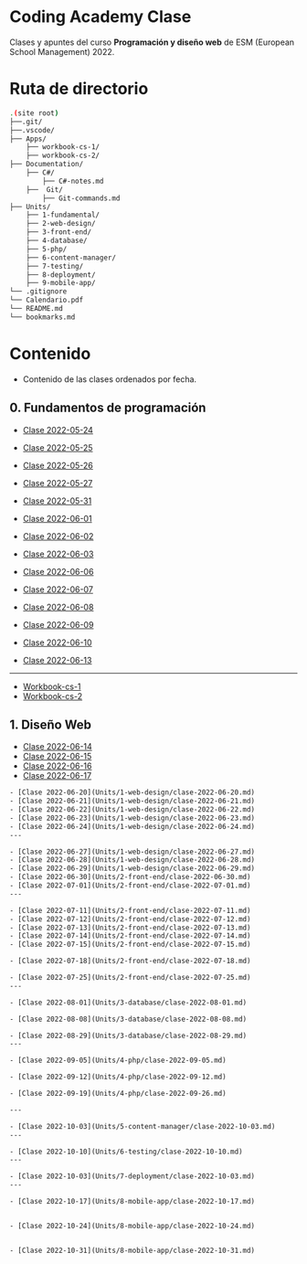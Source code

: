 # Coding Academy Clase

Clases y apuntes del curso **Programación y diseño web** de ESM (European School Management) 2022.

# Ruta de directorio
```sh
.(site root)
├──.git/
├──.vscode/
├── Apps/
    ├── workbook-cs-1/
    ├── workbook-cs-2/
├── Documentation/
    ├── C#/
        ├── C#-notes.md
    ├──  Git/
        ├── Git-commands.md
├── Units/
    ├── 1-fundamental/
    ├── 2-web-design/
    ├── 3-front-end/
    ├── 4-database/
    ├── 5-php/
    ├── 6-content-manager/
    ├── 7-testing/
    ├── 8-deployment/
    ├── 9-mobile-app/
└── .gitignore
└── Calendario.pdf
└── README.md
└── bookmarks.md
```

# Contenido
- Contenido de las clases ordenados por fecha.

## 0. Fundamentos de programación
- [Clase 2022-05-24](Units/0-fundamental/clase-2022-05-24.cs)
- [Clase 2022-05-25](Units/0-fundamental/clase-2022-05-25.cs)
- [Clase 2022-05-26](Units/0-fundamental/clase-2022-05-26.cs)
- [Clase 2022-05-27](Units/0-fundamental/clase-2022-05-27.cs)

- [Clase 2022-05-31](Units/0-fundamental/clase-2022-05-31.cs)
- [Clase 2022-06-01](Units/0-fundamental/clase-2022-06-01.cs)
- [Clase 2022-06-02](Units/0-fundamental/clase-2022-06-02.cs)
- [Clase 2022-06-03](Units/0-fundamental/clase-2022-06-03.cs)

- [Clase 2022-06-06](Units/0-fundamental/clase-2022-06-06.cs)
- [Clase 2022-06-07](Units/0-fundamental/clase-2022-06-07.cs)
- [Clase 2022-06-08](Units/0-fundamental/clase-2022-06-08.cs)
- [Clase 2022-06-09](Units/0-fundamental/clase-2022-06-09.cs)
- [Clase 2022-06-10](Units/0-fundamental/clase-2022-06-10.cs)
- [Clase 2022-06-13](Units/0-fundamental/clase-2022-06-13.cs)
---
- [Workbook-cs-1](Units/0-fundamental/workbook-cs-1//Program.cs)
- [Workbook-cs-2](Units/0-fundamental/workbook-cs-2//Program.cs)

## 1. Diseño Web
- [Clase 2022-06-14](Units/1-web-design/clase-2022-06-14.md)
- [Clase 2022-06-15](Units/1-web-design/clase-2022-06-15.md)
- [Clase 2022-06-16](Units/1-web-design/clase-2022-06-16.md)
- [Clase 2022-06-17](Units/1-web-design/clase-2022-06-17.md)

```txt
- [Clase 2022-06-20](Units/1-web-design/clase-2022-06-20.md)
- [Clase 2022-06-21](Units/1-web-design/clase-2022-06-21.md)
- [Clase 2022-06-22](Units/1-web-design/clase-2022-06-22.md)
- [Clase 2022-06-23](Units/1-web-design/clase-2022-06-23.md)
- [Clase 2022-06-24](Units/1-web-design/clase-2022-06-24.md)
---

- [Clase 2022-06-27](Units/1-web-design/clase-2022-06-27.md)
- [Clase 2022-06-28](Units/1-web-design/clase-2022-06-28.md)
- [Clase 2022-06-29](Units/1-web-design/clase-2022-06-29.md)
- [Clase 2022-06-30](Units/2-front-end/clase-2022-06-30.md)
- [Clase 2022-07-01](Units/2-front-end/clase-2022-07-01.md)
---

- [Clase 2022-07-11](Units/2-front-end/clase-2022-07-11.md)
- [Clase 2022-07-12](Units/2-front-end/clase-2022-07-12.md)
- [Clase 2022-07-13](Units/2-front-end/clase-2022-07-13.md)
- [Clase 2022-07-14](Units/2-front-end/clase-2022-07-14.md)
- [Clase 2022-07-15](Units/2-front-end/clase-2022-07-15.md)

- [Clase 2022-07-18](Units/2-front-end/clase-2022-07-18.md)

- [Clase 2022-07-25](Units/2-front-end/clase-2022-07-25.md)
---

- [Clase 2022-08-01](Units/3-database/clase-2022-08-01.md)

- [Clase 2022-08-08](Units/3-database/clase-2022-08-08.md)

- [Clase 2022-08-29](Units/3-database/clase-2022-08-29.md)
---

- [Clase 2022-09-05](Units/4-php/clase-2022-09-05.md)

- [Clase 2022-09-12](Units/4-php/clase-2022-09-12.md)

- [Clase 2022-09-19](Units/4-php/clase-2022-09-26.md)

---

- [Clase 2022-10-03](Units/5-content-manager/clase-2022-10-03.md)
---

- [Clase 2022-10-10](Units/6-testing/clase-2022-10-10.md)
---

- [Clase 2022-10-03](Units/7-deployment/clase-2022-10-03.md)
---

- [Clase 2022-10-17](Units/8-mobile-app/clase-2022-10-17.md)


- [Clase 2022-10-24](Units/8-mobile-app/clase-2022-10-24.md)


- [Clase 2022-10-31](Units/8-mobile-app/clase-2022-10-31.md)
```
